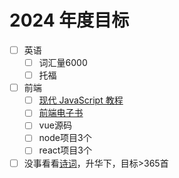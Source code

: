 # 2024 年度目标

- [ ] 英语
  - [ ] 词汇量6000
  - [ ] 托福
- [ ] 前端
  - [ ] [现代 JavaScript 教程](https://www.w3cschool.cn/qoyhx/)
  - [ ] [前端电子书](https://niceboybao.github.io/2019/03/05/others/books/)
  - [ ] vue源码
  - [ ] node项目3个
  - [ ] react项目3个
- [ ] 没事看看[诗词](https://www.gushiwen.cn/)，升华下，目标>365首
